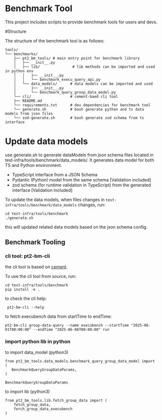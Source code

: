 # Benchmark Tool
This project includes scripts to provide benchmark tools for users and devs.

#Structure

The structure of the benchmark tool is as follows:
```
tools/
└── benchmarks/
    ├── pt2_bm_tools/ # main entry point for benchmark library
    │   ├── __init__.py
    │   ├── lib/               # lib methods can be imported and used in python env
    │   │   ├── __init__.py
    │   │   └── benchmark_execu_query_api.py
    │   └── data_models/      # data models can be imported and used
    │       ├── __init__.py
    │       └── benchmark_query_group_data_model.py
    └── cli/                  # cement-baed cli tool
    ├── README.md
    └── requirements.txt      # dev dependencies for benchmark tool
    └── generate.sh           # bash generate python and ts data models from json files
    └── zod-generate.sh       # bash generate zod schema from ts interface
```

# Update data models
use generate.sh  to generate dataModels from json schema files located in test-infra/tools/benchmark/data_models/. It generates data model for both TS and Python environment.
- TypeScript interface from a JSON Schema
- Pydantic (Python) model from the same schema [Validation included]
- zod schema (for runtime validation in TypeScript) from the generated interface [Validation included]

To update the data models, when files changes in `test-infra/tools/benchmark/data_models` changes, run:
```
cd test-infra/tools/benchmark
./generate.sh
```
this will updated related data models based on the json schema config.

## Benchmark Tooling
### cli tool: pt2-bm-cli
the cli tool is based on [cement](https://github.com/datafolklabs/cement).

To use the cli tool from source, run:
```
cd test-infra/tools/benchmark
pip install -e .
```
to check the cli help:
```
 pt2-bm-cli --help
```

to fetch execubench data from startTime to endTime:
```
pt2-bm-cli group-data-query --name execubench --startTime "2025-06-01T00:00:00" --endTime "2025-06-06T00:00:00" run
```
### import python lib in python
to import data_model (python3)
```python3
from pt2_bm_tools.data_models.benchmark_query_group_data_model import (
   BenchmarkQueryGroupDataParams,
)

BenchmarkQueryGroupDataParams
```

to import lib (python3)
```python3
from pt2_bm_tools.lib.fetch_group_data import (
    fetch_group_data,
    ferch_group_data_execubench
)
```
